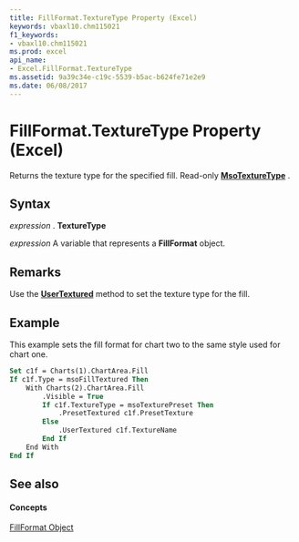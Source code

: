 ```yaml
---
title: FillFormat.TextureType Property (Excel)
keywords: vbaxl10.chm115021
f1_keywords:
- vbaxl10.chm115021
ms.prod: excel
api_name:
- Excel.FillFormat.TextureType
ms.assetid: 9a39c34e-c19c-5539-b5ac-b624fe71e2e9
ms.date: 06/08/2017
---
```



# FillFormat.TextureType Property (Excel)

Returns the texture type for the specified fill. Read-only **[MsoTextureType](http://msdn.microsoft.com/library/be7fdbb6-3684-fa23-f1d8-f0caac02754e%28Office.15%29.aspx)** .


## Syntax

 _expression_ . **TextureType**

 _expression_ A variable that represents a **FillFormat** object.


## Remarks

Use the **[UserTextured](fillformat-usertextured-method-excel.md)** method to set the texture type for the fill.


## Example

This example sets the fill format for chart two to the same style used for chart one.


```vb
Set c1f = Charts(1).ChartArea.Fill 
If c1f.Type = msoFillTextured Then 
    With Charts(2).ChartArea.Fill 
        .Visible = True 
        If c1f.TextureType = msoTexturePreset Then 
            .PresetTextured c1f.PresetTexture 
        Else 
            .UserTextured c1f.TextureName 
        End If 
    End With 
End If
```


## See also


#### Concepts


[FillFormat Object](fillformat-object-excel.md)

